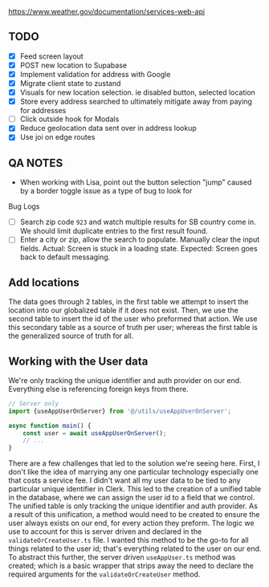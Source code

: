 
https://www.weather.gov/documentation/services-web-api
## TODO 

- [x] Feed screen layout
- [x] POST new location to Supabase
- [x] Implement validation for address with Google
- [x] Migrate client state to zustand
- [x] Visuals for new location selection. ie disabled button, selected location
- [x] Store every address searched to ultimately mitigate away from paying for addresses
- [ ] Click outside hook for Modals
- [x] Reduce geolocation data sent over in address lookup
- [x] Use joi on edge routes

## QA NOTES
- When working with Lisa, point out the button selection "jump" caused by a border toggle issue as a type of bug to look for

Bug Logs

- [ ] Search zip code `923` and watch multiple results for SB country come in. We should limit duplicate entries to the first result found.
- [ ] Enter a city or zip, allow the search to populate. Manually clear the input fields. Actual: Screen is stuck in a loading state. Expected: Screen goes back to default messaging.

## Add locations

The data goes through 2 tables, in the first table we attempt to insert the location into our globalized table if it does not exist. Then, we use the second table to insert the id of the user who preformed that action. We use this secondary table as a source of truth per user; whereas the first table is the generalized source of truth for all.


## Working with the User data

We're only tracking the unique identifier and auth provider on our end. Everything else is referencing foreign keys from there. 

```ts
// Server only
import {useAppUserOnServer} from '@/utils/useAppUserOnServer';

async function main() {
	const user = await useAppUserOnServer();
	// ...
}
```

There are a few challenges that led to the solution we're seeing here. First, I don't like the idea of marrying any one particular technology especially one that costs a service fee. I didn't want all my user data to be tied to any particular unique identifier in Clerk. This led to the creation of a unified table in the database, where we can assign the user id to a field that we control. The unified table is only tracking the unique identifier and auth provider. As a result of this unification, a method would need to be created to ensure the user always exists on our end, for every action they preform. The logic we use to account for this is server driven and declared in the `validateOrCreateUser.ts` file. I wanted this method to be the go-to for all things related to the user id; that's everything related to the user on our end. To abstract this further, the server driven `useAppUser.ts` method was created; which is a basic wrapper that strips away the need to declare the required arguments for the `validateOrCreateUser` method.